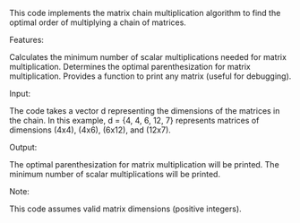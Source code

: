 This code implements the matrix chain multiplication algorithm to find the optimal order of multiplying a chain of matrices.

Features:

Calculates the minimum number of scalar multiplications needed for matrix multiplication.
Determines the optimal parenthesization for matrix multiplication.
Provides a function to print any matrix (useful for debugging).

Input:

The code takes a vector d representing the dimensions of the matrices
in the chain. In this example, d = {4, 4, 6, 12, 7} represents matrices
of dimensions (4x4), (4x6), (6x12), and (12x7).

Output:

The optimal parenthesization for matrix multiplication will be printed.
The minimum number of scalar multiplications will be printed.

Note:

This code assumes valid matrix dimensions (positive integers).
